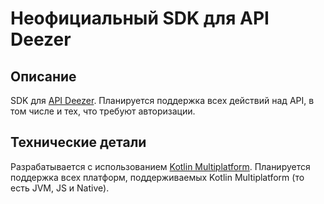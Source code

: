 # Неофициальный SDK для API Deezer

## Описание

SDK для [API Deezer](https://developers.deezer.com/api "Ссылка на описание API Deezer").
Планируется поддержка всех действий над API, в том числе и тех, что требуют авторизации.

## Технические детали

Разрабатывается с использованием [Kotlin Multiplatform](https://kotlinlang.org/docs/multiplatform.html "Описание Kotlin Multiplatform").
Планируется поддержка всех платформ, поддерживаемых Kotlin Multiplatform (то есть JVM, JS и Native).
